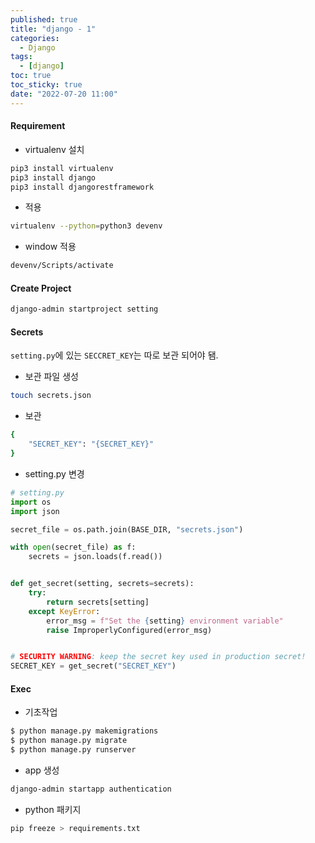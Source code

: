 ```yaml
---
published: true
title: "django - 1"
categories:
  - Django
tags:
  - [django]
toc: true
toc_sticky: true
date: "2022-07-20 11:00"
---
```


#### Requirement

- virtualenv 설치

```bash
pip3 install virtualenv
pip3 install django
pip3 install djangorestframework
```

- 적용

```bash
virtualenv --python=python3 devenv
```

- window 적용

```bash
devenv/Scripts/activate
```

#### Create Project

```bash
django-admin startproject setting
```

#### Secrets

`setting.py`에 있는 `SECCRET_KEY`는 따로 보관 되어야 됌.

- 보관 파일 생성

```bash
touch secrets.json
```

- 보관

```bash
{
    "SECRET_KEY": "{SECRET_KEY}"
}
```

- setting.py 변경

```python
# setting.py
import os
import json

secret_file = os.path.join(BASE_DIR, "secrets.json")

with open(secret_file) as f:
    secrets = json.loads(f.read())


def get_secret(setting, secrets=secrets):
    try:
        return secrets[setting]
    except KeyError:
        error_msg = f"Set the {setting} environment variable"
        raise ImproperlyConfigured(error_msg)


# SECURITY WARNING: keep the secret key used in production secret!
SECRET_KEY = get_secret("SECRET_KEY")
```

#### Exec

- 기초작업

```bash
$ python manage.py makemigrations
$ python manage.py migrate
$ python manage.py runserver
```

- app 생성

```bash
django-admin startapp authentication
```

- python 패키지

```bash
pip freeze > requirements.txt
```
